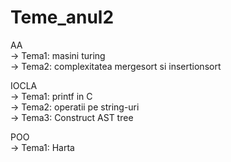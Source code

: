 # Teme_anul2

AA  
  -> Tema1: masini turing  
  -> Tema2: complexitatea mergesort si insertionsort  

IOCLA  
  -> Tema1: printf in C  
  -> Tema2: operatii pe string-uri  
  -> Tema3: Construct AST tree
  
POO  
  -> Tema1: Harta  
